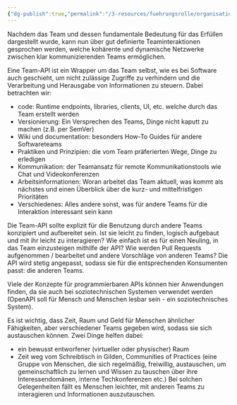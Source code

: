 ```yaml
---
{"dg-publish":true,"permalink":"/3-resources/fuehrungsrolle/organisationsstruktur/team-topologies/team-api/","created":"2024-04-28T15:50:02.165+02:00","updated":"2024-04-29T07:29:36.803+02:00"}
---
```



Nachdem das Team und dessen fundamentale Bedeutung für das Erfüllen dargestellt wurde, kann nun über gut definierte Teaminteraktionen gesprochen werden, welche kohärente und dynamische Netzwerke zwischen klar kommunizierenden Teams ermöglichen.

Eine Team-API ist ein Wrapper um das Team selbst, wie es bei Software auch geschieht, um nicht zulässige Zugriffe zu verhindern und die Verarbeitung und Herausgabe von Informationen zu steuern.
Dabei betrachten wir:
- code: Runtime endpoints, libraries, clients, UI, etc. welche durch das Team erstellt werden
- Versionierung: Ein Versprechen des Teams, Dinge nicht kaputt zu machen (z.B. per SemVer)
- Wiki und documentation: besonders How-To Guides für andere Softwareteams
- Praktiken und Prinzipien: die vom Team präferierten Wege, Dinge zu erledigen
- Kommunikation: der Teamansatz für remote Kommunikationstools wie Chat und Videokonferenzen
- Arbeitsinformationen: Woran arbeitet das Team aktuell, was kommt als nächstes und einen Überblick über die kurz- und mittelfristigen Prioritäten
- Verschiedenes: Alles andere sonst, was für andere Teams für die Interaktion interessant sein kann

Die Team-API sollte explizit für die Benutzung durch andere Teams konzipiert und aufbereitet sein. Ist sie leicht zu finden, logisch aufgebaut und mit ihr leicht zu interagieren? Wie einfach ist es für einen Neuling, in das Team einzusteigen mithilfe der API? Wie werden Pull Requests aufgenommen / bearbeitet und andere Vorschläge von anderen Teams?
Die API wird stetig angepasst, sodass sie für die entsprechenden Konsumenten passt: die anderen Teams.

Viele der Konzepte für programmierbaren APIs können hier Anwendungen finden, da sie auch bei soziotechnischen Systemen verwendet werden (OpenAPI soll für Mensch und Menschen lesbar sein - ein soziotechnisches System).

Es ist wichtig, dass Zeit, Raum und Geld für Menschen ähnlicher Fähigkeiten, aber verschiedener Teams gegeben wird, sodass sie sich austauschen können. Zwei Dinge helfen dabei:
- ein bewusst entworfener (virtueller oder physischer) Raum
- Zeit weg vom Schreibtisch in Gilden, Communities of Practices (eine Gruppe von Menschen, die sich regelmäßig, freiwillig, austauschen, um gemeinschaftlich zu lernen und Wissen zu tauschen über ihre Interessendomänen, interne Techkonferenzen etc.)
Bei solchen Gelegenheiten fällt es Menschen leichter, mit anderen Teams zu interagieren und Informationen auszutauschen.
